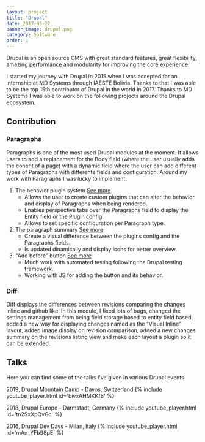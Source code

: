 ```yaml
---
layout: project
title: "Drupal"
date: 2017-05-22
banner_image: drupal.png
category: Software
order: 1
---
```

Drupal is an open source CMS with great standard features, great flexibility, amazing performance and modularity for improving the core experience.

I started my journey with Drupal in 2015 when I was accepted for an internship at MD Systems through IAESTE Bolivia. Thanks to that I was able to be the top 15th contributor of Drupal in the world in 2017. Thanks to MD Systems I was able to work on the following projects around the Drupal ecosystem.

## Contribution

### Paragraphs
Paragraphs is one of the most used Drupal modules at the moment. It allows users to add a replacement for the Body field (where the user usually adds the conent of a page) with a dynamic field where the user can add different types of Paragraphs with differente fields and configuration.
Around my work with Paragraphs I was lucky to implement:
1. The behavior plugin system [See more](https://www.drupal.org/project/paragraphs/issues/2828506).
    - Allows the user to create custom plugins that can alter the behavior and display of Paragraphs when being rendered.
    - Enables perspective tabs over the Paragraphs field to display the Entity field or the Plugin config.
    - Allows to set specific configuration per Paragraph type.
2. The paragraph summary [See more](https://www.drupal.org/project/paragraphs/issues/3012053)
    - Create a visual difference between the plugins config and the Paragraphs fields.
    - Is updated dinamically and display icons for better overview.
3. "Add before" button [See more](https://www.drupal.org/project/paragraphs/issues/2946514)
    - Much work with automated testing following the Drupal testing framework.
    - Working with JS for adding the button and its behavior.

### Diff
Diff displays the differences between revisions comparing the changes inline and github like. In this module, I fixed lots of bugs, changed the settings management from being field storage based to entity field based, added a new way for displaying changes named as the “Visual Inline” layout, added image display on revision comparison, added a new changes summary on the revisions listing view and make each layout a plugin so it can be extended.

## Talks
Here you can find some of the talks I've given in various Drupal events.

2019, Drupal Mountain Camp - Davos, Switzerland
{% include youtube_player.html id='bivxAHMKKf8' %}


2018, Drupal Europe - Darmstadt, Germany
{% include youtube_player.html id='tn2SxXpQvGc' %}


2016, Drupal Dev Days - Milan, Italy
{% include youtube_player.html id='mAn_YFb98pE' %}
